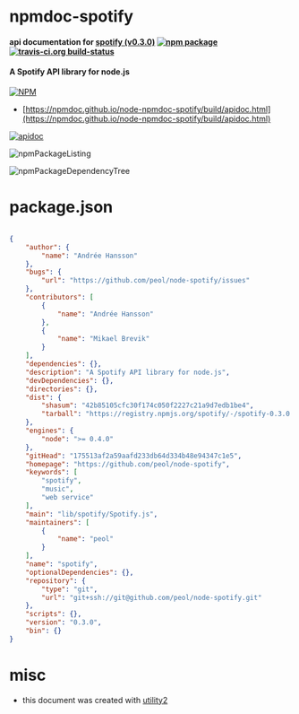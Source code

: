 # npmdoc-spotify

#### api documentation for  [spotify (v0.3.0)](https://github.com/peol/node-spotify)  [![npm package](https://img.shields.io/npm/v/npmdoc-spotify.svg?style=flat-square)](https://www.npmjs.org/package/npmdoc-spotify) [![travis-ci.org build-status](https://api.travis-ci.org/npmdoc/node-npmdoc-spotify.svg)](https://travis-ci.org/npmdoc/node-npmdoc-spotify)

#### A Spotify API library for node.js

[![NPM](https://nodei.co/npm/spotify.png?downloads=true&downloadRank=true&stars=true)](https://www.npmjs.com/package/spotify)

- [https://npmdoc.github.io/node-npmdoc-spotify/build/apidoc.html](https://npmdoc.github.io/node-npmdoc-spotify/build/apidoc.html)

[![apidoc](https://npmdoc.github.io/node-npmdoc-spotify/build/screenCapture.buildCi.browser.%252Ftmp%252Fbuild%252Fapidoc.html.png)](https://npmdoc.github.io/node-npmdoc-spotify/build/apidoc.html)

![npmPackageListing](https://npmdoc.github.io/node-npmdoc-spotify/build/screenCapture.npmPackageListing.svg)

![npmPackageDependencyTree](https://npmdoc.github.io/node-npmdoc-spotify/build/screenCapture.npmPackageDependencyTree.svg)



# package.json

```json

{
    "author": {
        "name": "Andrée Hansson"
    },
    "bugs": {
        "url": "https://github.com/peol/node-spotify/issues"
    },
    "contributors": [
        {
            "name": "Andrée Hansson"
        },
        {
            "name": "Mikael Brevik"
        }
    ],
    "dependencies": {},
    "description": "A Spotify API library for node.js",
    "devDependencies": {},
    "directories": {},
    "dist": {
        "shasum": "42b85105cfc30f174c050f2227c21a9d7edb1be4",
        "tarball": "https://registry.npmjs.org/spotify/-/spotify-0.3.0.tgz"
    },
    "engines": {
        "node": ">= 0.4.0"
    },
    "gitHead": "175513af2a59aafd233db64d334b48e94347c1e5",
    "homepage": "https://github.com/peol/node-spotify",
    "keywords": [
        "spotify",
        "music",
        "web service"
    ],
    "main": "lib/spotify/Spotify.js",
    "maintainers": [
        {
            "name": "peol"
        }
    ],
    "name": "spotify",
    "optionalDependencies": {},
    "repository": {
        "type": "git",
        "url": "git+ssh://git@github.com/peol/node-spotify.git"
    },
    "scripts": {},
    "version": "0.3.0",
    "bin": {}
}
```



# misc
- this document was created with [utility2](https://github.com/kaizhu256/node-utility2)

